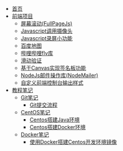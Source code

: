 - [首页](/src/pages/home.md)
- [前端项目](/src/docs/Project/README.md)
    - [屏幕滚动(FullPageJs)](/src/docs/Project/屏幕滚动(FullPageJs)/屏幕滚动(FullPageJs).md)
    - [Javascript调用摄像头](/src/docs/Project/Javascript调用摄像头/Javascript调用摄像头.md)
    - [Javascript录屏小功能](/src/docs/Project/Javascript录屏小功能/Javascript录屏小功能.md)
    - [百度地图](/src/docs/Project/百度地图/百度地图.md)
    - [哔哩哔哩flv库](/src/docs/Project/哔哩哔哩flv库/哔哩哔哩flv库.md)
    - [滑动验证](/src/docs/Project/滑动验证/滑动验证.md)
    - [基于Canvas实现签名板功能](/src/docs/Project/基于Canvas实现签名板功能/基于Canvas实现签名板功能.md)
    - [NodeJs邮件操作库(NodeMailer)](/src/docs/Project/NodeJs邮件操作库(NodeMailer)/NodeJs邮件操作库(NodeMailer).md)
    - [自定义前端控制台输出样式](/src/docs/Project/自定义前端控制台输出样式/自定义前端控制台输出样式.md)
- [教程笔记](/src/docs/notes/README.md)
    - [Git笔记](/src/docs/notes/Git/README.md)
        - [Git提交流程](/src/docs/notes/Git/Git提交流程/Git提交流程.md)
    - [CentOS笔记](/src/docs/notes/Centos/README.md)
        - [Centos搭建Java环境](/src/docs/notes/Centos/Centos搭建Java环境/Centos搭建Java环境.md)
        - [Centos搭建Docker环境](/src/docs/notes/Centos/Centos搭建Docker环境/Centos搭建Docker环境.md)
    - [Docker笔记](/src/docs/notes/Docker/README.md)
        - [使用Docker搭建Centos开发环境镜像](/src/docs/notes/Docker/使用Docker搭建Centos开发环境镜像/使用Docker搭建Centos开发环境镜像.md)

